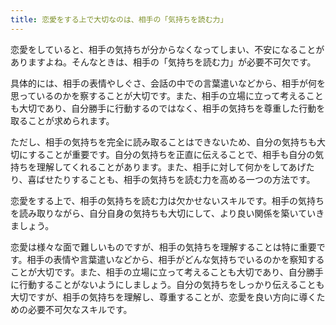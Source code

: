 ```yaml
---
title: 恋愛をする上で大切なのは、相手の「気持ちを読む力」
---
```


恋愛をしていると、相手の気持ちが分からなくなってしまい、不安になることがありますよね。そんなときは、相手の「気持ちを読む力」が必要不可欠です。

具体的には、相手の表情やしぐさ、会話の中での言葉遣いなどから、相手が何を思っているのかを察することが大切です。また、相手の立場に立って考えることも大切であり、自分勝手に行動するのではなく、相手の気持ちを尊重した行動を取ることが求められます。

ただし、相手の気持ちを完全に読み取ることはできないため、自分の気持ちも大切にすることが重要です。自分の気持ちを正直に伝えることで、相手も自分の気持ちを理解してくれることがあります。また、相手に対して何かをしてあげたり、喜ばせたりすることも、相手の気持ちを読む力を高める一つの方法です。

恋愛をする上で、相手の気持ちを読む力は欠かせないスキルです。相手の気持ちを読み取りながら、自分自身の気持ちも大切にして、より良い関係を築いていきましょう。

恋愛は様々な面で難しいものですが、相手の気持ちを理解することは特に重要です。相手の表情や言葉遣いなどから、相手がどんな気持ちでいるのかを察知することが大切です。また、相手の立場に立って考えることも大切であり、自分勝手に行動することがないようにしましょう。自分の気持ちをしっかり伝えることも大切ですが、相手の気持ちを理解し、尊重することが、恋愛を良い方向に導くための必要不可欠なスキルです。
